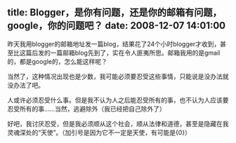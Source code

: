 title: Blogger，是你有问题，还是你的邮箱有问题，google，你的问题吧？
date: 2008-12-07 14:01:00
---

昨天我用blogger的邮箱地址发一篇blog，结果花了24个小时blogger才收到，甚至比这篇后发的一篇邮箱blog先到了，实在令人匪夷所思。邮箱我用的是gmail的，都是google的，怎么能这样呢？

当然了，这种情况出现也是少数，我可能必须要忍受这些事情，只能说是没办法就没办法了吧。

人或许必须忍受什么事。但是我不认为人之后能忍受所有的事，也不认为人应该要忍受所有的事……当然，逃避除外（我已经把自己除外了）

好吧，我讨厌忍受，但是我必须顺从这个社会，顺从法律和道德，甚至是隐藏在我灵魂深处的“天使”。（加引号是因为它不一定是天使，有可能是{0}）